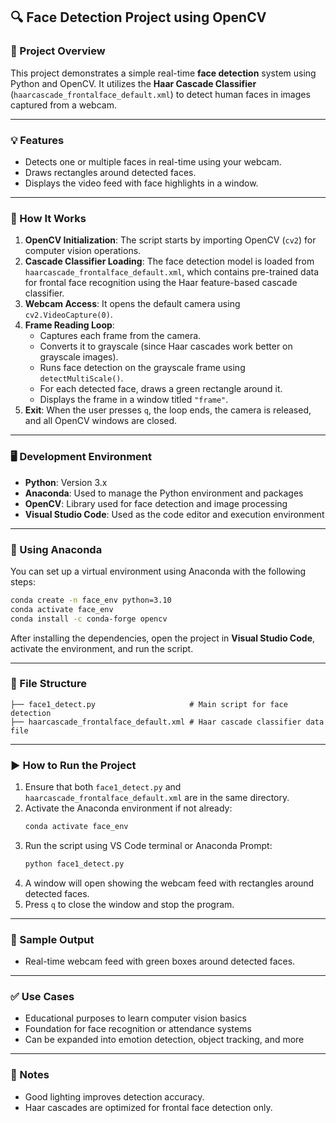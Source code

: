 
## 🔍 Face Detection Project using OpenCV

### 📌 Project Overview
This project demonstrates a simple real-time **face detection** system using Python and OpenCV. It utilizes the **Haar Cascade Classifier** (`haarcascade_frontalface_default.xml`) to detect human faces in images captured from a webcam.

---

### 💡 Features
- Detects one or multiple faces in real-time using your webcam.
- Draws rectangles around detected faces.
- Displays the video feed with face highlights in a window.

---

### 🧠 How It Works
1. **OpenCV Initialization**: The script starts by importing OpenCV (`cv2`) for computer vision operations.
2. **Cascade Classifier Loading**: The face detection model is loaded from `haarcascade_frontalface_default.xml`, which contains pre-trained data for frontal face recognition using the Haar feature-based cascade classifier.
3. **Webcam Access**: It opens the default camera using `cv2.VideoCapture(0)`.
4. **Frame Reading Loop**:
   - Captures each frame from the camera.
   - Converts it to grayscale (since Haar cascades work better on grayscale images).
   - Runs face detection on the grayscale frame using `detectMultiScale()`.
   - For each detected face, draws a green rectangle around it.
   - Displays the frame in a window titled `"frame"`.
5. **Exit**: When the user presses `q`, the loop ends, the camera is released, and all OpenCV windows are closed.

---

### 🖥️ Development Environment
- **Python**: Version 3.x
- **Anaconda**: Used to manage the Python environment and packages
- **OpenCV**: Library used for face detection and image processing
- **Visual Studio Code**: Used as the code editor and execution environment

---

### 🐍 Using Anaconda 
You can set up a virtual environment using Anaconda with the following steps:

```bash
conda create -n face_env python=3.10
conda activate face_env
conda install -c conda-forge opencv
```

After installing the dependencies, open the project in **Visual Studio Code**, activate the environment, and run the script.

---

### 📁 File Structure
```
├── face1_detect.py                     # Main script for face detection
├── haarcascade_frontalface_default.xml # Haar cascade classifier data file
```

---

### ▶️ How to Run the Project
1. Ensure that both `face1_detect.py` and `haarcascade_frontalface_default.xml` are in the same directory.
2. Activate the Anaconda environment if not already:
   ```bash
   conda activate face_env
   ```
3. Run the script using VS Code terminal or Anaconda Prompt:
   ```bash
   python face1_detect.py
   ```
4. A window will open showing the webcam feed with rectangles around detected faces.
5. Press `q` to close the window and stop the program.

---

### 📸 Sample Output
- Real-time webcam feed with green boxes around detected faces.

---

### ✅ Use Cases
- Educational purposes to learn computer vision basics
- Foundation for face recognition or attendance systems
- Can be expanded into emotion detection, object tracking, and more

---

### 📌 Notes
- Good lighting improves detection accuracy.
- Haar cascades are optimized for frontal face detection only.

